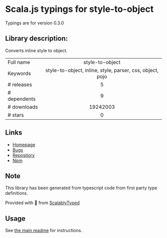 
# Scala.js typings for style-to-object

Typings are for version 0.3.0

## Library description:
Converts inline style to object.

|                    |                 |
| ------------------ | :-------------: |
| Full name          | style-to-object |
| Keywords           | style-to-object, inline, style, parser, css, object, pojo |
| # releases         | 5 |
| # dependents       | 9 |
| # downloads        | 19242003 |
| # stars            | 0 |

## Links
- [Homepage](https://github.com/remarkablemark/style-to-object#readme)
- [Bugs](https://github.com/remarkablemark/style-to-object/issues)
- [Repository](https://github.com/remarkablemark/style-to-object)
- [Npm](https://www.npmjs.com/package/style-to-object)
    


## Note
This library has been generated from typescript code from first party type definitions.

Provided with :purple_heart: from [ScalablyTyped](https://github.com/oyvindberg/ScalablyTyped)

## Usage
See [the main readme](../../readme.md) for instructions.


